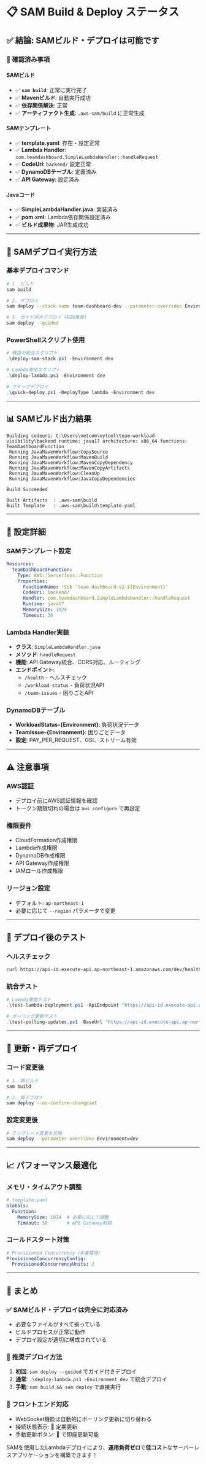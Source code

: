 # 📋 SAM Build & Deploy ステータス

## ✅ 結論: SAMビルド・デプロイは可能です

### 🎉 確認済み事項

#### **SAMビルド**
- ✅ **`sam build`**: 正常に実行完了
- ✅ **Mavenビルド**: 自動実行成功
- ✅ **依存関係解決**: 正常
- ✅ **アーティファクト生成**: `.aws-sam/build` に正常生成

#### **SAMテンプレート**
- ✅ **template.yaml**: 存在・設定正常
- ✅ **Lambda Handler**: `com.teamdashboard.SimpleLambdaHandler::handleRequest`
- ✅ **CodeUri**: `backend/` 設定正常
- ✅ **DynamoDBテーブル**: 定義済み
- ✅ **API Gateway**: 設定済み

#### **Javaコード**
- ✅ **SimpleLambdaHandler.java**: 実装済み
- ✅ **pom.xml**: Lambda依存関係設定済み
- ✅ **ビルド成果物**: JAR生成成功

---

## 🚀 SAMデプロイ実行方法

### **基本デプロイコマンド**
```bash
# 1. ビルド
sam build

# 2. デプロイ
sam deploy --stack-name team-dashboard-dev --parameter-overrides Environment=dev --capabilities CAPABILITY_IAM --resolve-s3

# 3. ガイド付きデプロイ（初回推奨）
sam deploy --guided
```

### **PowerShellスクリプト使用**
```powershell
# 既存の統合スクリプト
.\deploy-sam-stack.ps1 -Environment dev

# Lambda専用スクリプト
.\deploy-lambda.ps1 -Environment dev

# クイックデプロイ
.\quick-deploy.ps1 -DeployType lambda -Environment dev
```

---

## 📊 SAMビルド出力結果

```
Building codeuri: C:\Users\netcom\mytool\team-workload-visibility\backend runtime: java17 architecture: x86_64 functions: TeamDashboardFunction
 Running JavaMavenWorkflow:CopySource
 Running JavaMavenWorkflow:MavenBuild
 Running JavaMavenWorkflow:MavenCopyDependency
 Running JavaMavenWorkflow:MavenCopyArtifacts
 Running JavaMavenWorkflow:CleanUp
 Running JavaMavenWorkflow:JavaCopyDependencies

Build Succeeded

Built Artifacts  : .aws-sam\build
Built Template   : .aws-sam\build\template.yaml
```

---

## 🔧 設定詳細

### **SAMテンプレート設定**
```yaml
Resources:
  TeamDashboardFunction:
    Type: AWS::Serverless::Function
    Properties:
      FunctionName: !Sub 'team-dashboard-v2-${Environment}'
      CodeUri: backend/
      Handler: com.teamdashboard.SimpleLambdaHandler::handleRequest
      Runtime: java17
      MemorySize: 1024
      Timeout: 30
```

### **Lambda Handler実装**
- **クラス**: `SimpleLambdaHandler.java`
- **メソッド**: `handleRequest`
- **機能**: API Gateway統合、CORS対応、ルーティング
- **エンドポイント**: 
  - `/health` - ヘルスチェック
  - `/workload-status` - 負荷状況API
  - `/team-issues` - 困りごとAPI

### **DynamoDBテーブル**
- **WorkloadStatus-{Environment}**: 負荷状況データ
- **TeamIssue-{Environment}**: 困りごとデータ
- **設定**: PAY_PER_REQUEST、GSI、ストリーム有効

---

## ⚠️ 注意事項

### **AWS認証**
- デプロイ前にAWS認証情報を確認
- トークン期限切れの場合は `aws configure` で再設定

### **権限要件**
- CloudFormation作成権限
- Lambda作成権限
- DynamoDB作成権限
- API Gateway作成権限
- IAMロール作成権限

### **リージョン設定**
- デフォルト: `ap-northeast-1`
- 必要に応じて `--region` パラメータで変更

---

## 🧪 デプロイ後のテスト

### **ヘルスチェック**
```bash
curl https://api-id.execute-api.ap-northeast-1.amazonaws.com/dev/health
```

### **統合テスト**
```powershell
# Lambda専用テスト
.\test-lambda-deployment.ps1 -ApiEndpoint "https://api-id.execute-api.ap-northeast-1.amazonaws.com/dev"

# ポーリング更新テスト
.\test-polling-updates.ps1 -BaseUrl "https://api-id.execute-api.ap-northeast-1.amazonaws.com/dev"
```

---

## 🔄 更新・再デプロイ

### **コード変更後**
```bash
# 1. 再ビルド
sam build

# 2. 再デプロイ
sam deploy --no-confirm-changeset
```

### **設定変更後**
```bash
# テンプレート変更を反映
sam deploy --parameter-overrides Environment=dev
```

---

## 📈 パフォーマンス最適化

### **メモリ・タイムアウト調整**
```yaml
# template.yaml
Globals:
  Function:
    MemorySize: 1024  # 必要に応じて調整
    Timeout: 30       # API Gateway制限
```

### **コールドスタート対策**
```yaml
# Provisioned Concurrency（本番環境）
ProvisionedConcurrencyConfig:
  ProvisionedConcurrencyUnits: 2
```

---

## 🎯 まとめ

### ✅ **SAMビルド・デプロイは完全に対応済み**
- 必要なファイルがすべて揃っている
- ビルドプロセスが正常に動作
- デプロイ設定が適切に構成されている

### 🚀 **推奨デプロイ方法**
1. **初回**: `sam deploy --guided` でガイド付きデプロイ
2. **通常**: `.\deploy-lambda.ps1 -Environment dev` で統合デプロイ
3. **手動**: `sam build && sam deploy` で直接実行

### 📱 **フロントエンド対応**
- WebSocket機能は自動的にポーリング更新に切り替わる
- 接続状態表示: 🔄 定期更新
- 手動更新ボタン: 🔄 で即座更新可能

SAMを使用したLambdaデプロイにより、**運用負荷ゼロ**で**低コスト**なサーバーレスアプリケーションを構築できます！